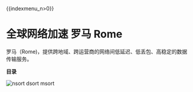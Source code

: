 {{indexmenu_n>0}}

# 全球网络加速 罗马 Rome

罗马（Rome)，提供跨地域、跨运营商的网络间低延迟、低丢包、高稳定的数据传输服务。

**目录**

![nsort dsort msort](/images/indexmenu\>/network/roma#1)
